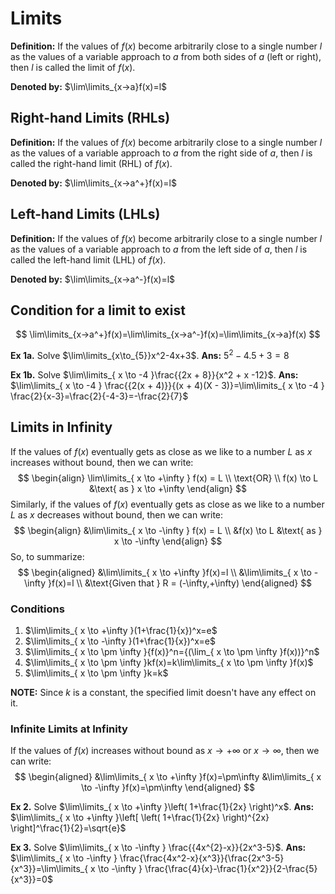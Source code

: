 # Limits
**Definition:** If the values of $f(x)$ become arbitrarily close to a single number $l$ as the values of a variable approach to $a$ from both sides of $a$ (left or right), then $l$ is called the limit of $f(x)$.

**Denoted by:** $\lim\limits_{x->a}f(x)=l$

## Right-hand Limits (RHLs)
**Definition:** If the values of $f(x)$ become arbitrarily close to a single number $l$ as the values of a variable approach to $a$ from the right side of $a$, then $l$ is called the right-hand limit (RHL) of $f(x)$.

**Denoted by:** $\lim\limits_{x->a^+}f(x)=l$

## Left-hand Limits (LHLs)
**Definition:** If the values of $f(x)$ become arbitrarily close to a single number $l$ as the values of a variable approach to $a$ from the left side of $a$, then $l$ is called the left-hand limit (LHL) of $f(x)$.

**Denoted by:** $\lim\limits_{x->a^-}f(x)=l$

## Condition for a limit to exist
$$
\lim\limits_{x->a^+}f(x)=\lim\limits_{x->a^-}f(x)=\lim\limits_{x->a}f(x)
$$

**Ex 1a.** Solve $\lim\limits_{x\to_{5}}x^2-4x+3$.
**Ans:** $5^2 - 4.5 + 3 = 8$

**Ex 1b.** Solve $\lim\limits_{ x \to -4 }\frac{{2x + 8}}{x^2 + x -12}$.
**Ans:** $\lim\limits_{ x \to -4 } \frac{{2(x + 4)}}{(x + 4)(X - 3)}=\lim\limits_{ x \to -4 } \frac{2}{x-3}=\frac{2}{-4-3}=-\frac{2}{7}$

## Limits in Infinity
If the values of $f(x)$ eventually gets as close as we like to a number $L$ as $x$ increases without bound, then we can write:
$$
\begin{align}
  \lim\limits_{ x \to +\infty } f(x) = L
  \\
  \text{OR}
  \\
  f(x) \to L &\text{ as } x \to +\infty
\end{align}
$$
Similarly, if the values of $f(x)$ eventually gets as close as we like to a number $L$ as $x$ decreases without bound, then we can write:
$$
\begin{align}
  &\lim\limits_{ x \to -\infty } f(x) = L 
	\\
  &f(x) \to L &\text{ as } x \to -\infty
\end{align}
$$
So, to summarize:
$$
\begin{aligned}
  &\lim\limits_{ x \to +\infty }f(x)=l
  \\
  &\lim\limits_{ x \to -\infty }f(x)=l
  \\
  &\text{Given that } R = (-\infty,+\infty)
\end{aligned}
$$

### Conditions
1. $\lim\limits_{ x \to +\infty }(1+\frac{1}{x})^x=e$
2. $\lim\limits_{ x \to -\infty }(1+\frac{1}{x})^x=e$
3. $\lim\limits_{ x \to \pm \infty }{f(x)}^n={(\lim_{ x \to \pm \infty }f(x))}^n$
4. $\lim\limits_{ x \to \pm \infty }kf(x)=k\lim\limits_{ x \to \pm \infty }f(x)$
5. $\lim\limits_{ x \to \pm \infty }k=k$

**NOTE:** Since $k$ is a constant, the specified limit doesn't have any effect on it.

### Infinite Limits at Infinity
If the values of $f(x)$ increases without bound as $x \to +\infty$ or $x \to \infty$, then we can write:
$$
\begin{aligned}
  &\lim\limits_{ x \to +\infty }f(x)=\pm\infty
  &\lim\limits_{ x \to -\infty }f(x)=\pm\infty
\end{aligned}
$$

**Ex 2.** Solve $\lim\limits_{ x \to +\infty }\left( 1+\frac{1}{2x} \right)^x$.
**Ans:** $\lim\limits_{ x \to +\infty }\left[ \left( 1+\frac{1}{2x} \right)^{2x} \right]^\frac{1}{2}=\sqrt{e}$

**Ex 3.** Solve $\lim\limits_{ x \to -\infty } \frac{{4x^{2}-x}}{2x^3-5}$.
**Ans:** $\lim\limits_{ x \to -\infty } \frac{\frac{4x^2-x}{x^3}}{\frac{2x^3-5}{x^3}}=\lim\limits_{ x \to -\infty } \frac{\frac{4}{x}-\frac{1}{x^2}}{2-\frac{5}{x^3}}=0$
